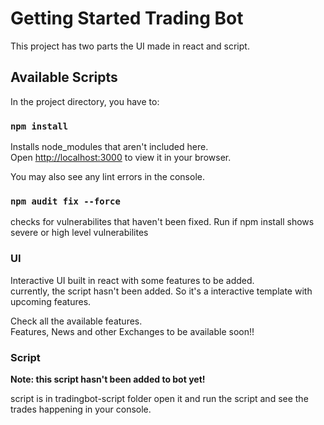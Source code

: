 # Getting Started Trading Bot

This project has two parts the UI made in react and script.

## Available Scripts

In the project directory, you have to:

### `npm install`

Installs node_modules that aren't included here.\
Open [http://localhost:3000](http://localhost:3000) to view it in your browser.

You may also see any lint errors in the console.

### `npm audit fix --force`

checks for vulnerabilites that haven't been fixed. Run if npm install shows severe or high level vulnerabilites

### UI

Interactive UI built in react with some features to be added.\
currently, the script hasn't been added. So it's a interactive template with upcoming features.

Check all the available features.\
Features, News and other Exchanges to be available soon!!


### Script

**Note: this script hasn't been added to bot yet!**

script is in tradingbot-script folder open it and run the script and see the trades happening in your console. 
